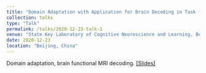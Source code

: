 ```yaml
---
title: "Domain Adaptation with Application for Brain Decoding in Task fMRI"
collection: talks
type: "Talk"
permalink: /talks/2020-12-23-talk-1
venue: "State Key Laboratory of Cognitive Neuroscience and Learning, Beijing Normal University"
date: 2020-12-23
location: "Beijing, China"
---
```


Domain adaptation, brain functional MRI decoding. [[Slides]](20201223BNU_talk.pdf)
